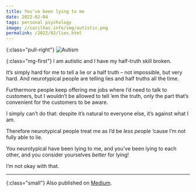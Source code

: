 ```yaml
---
title: You’ve been lying to me
date: 2022-02-04
tags: personal psychology
image: //cacilhas.info/img/autistic.png
permalink: /2022/02/lies.html
---
```

[medium]: https://cacilhas.medium.com/youve-been-lying-to-me-d6847a0be4c0

{:class="pull-right"} <img alt="Autism" src="{{{ image }}}" />

{:class="mg-first"} I am autistic and I have my half-truth skill broken.

It’s simply hard for me to tell a lie or a half truth – not impossible, but very
hard. And neurotypical people are telling lies and half truths all the time.

Furthermore people keep offering me jobs where I’d need to talk to customers,
but I wouldn’t be allowed to tell ’em the truth, only the part that’s
convenient for the customers to be aware.

I simply can’t do that: despite it’s natural to everyone else, it’s against
what I am.

Therefore neurotypical people treat me as I’d be _less people_ ’cause I’m not
fully able to lie.

You neurotypical have been lying to me, and you’ve been lying to each other,
and you consider yourselves _better_ for lying!

I’m not okay with that.

-----

{:class="small"} Also published on [Medium][medium].